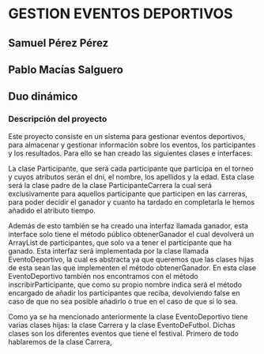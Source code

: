 # GESTION EVENTOS DEPORTIVOS

## Samuel Pérez Pérez
## Pablo Macías Salguero

## Duo dinámico

### **Descripción del proyecto**

Este proyecto consiste en un sistema para gestionar eventos deportivos, para almacenar y gestionar información sobre los 
eventos, los participantes y los resultados. Para ello se han creado las siguientes clases e interfaces:

La clase Participante, que será cada participante que participa en el torneo y cuyos atributos serán el dni, el nombre,
los apellidos y la edad. Esta clase será la clase padre de la clase ParticipanteCarrera la cual será exclusivamente para 
aquellos participante que participen en las carreras, para poder decidir el ganador y cuanto ha tardado en completarla 
le hemos añadido el atributo tiempo. 

Además de esto también se ha creado una interfaz llamada ganador, esta interface solo tiene el método público obtenerGanador
el cual devolverá un ArrayList de participantes, que solo va a tener el participante que ha ganado.
Esta interfaz será implementada por la clase llamada EventoDeportivo, la cual es abstracta ya que queremos que las clases hijas de 
esta sean las que implementen el método obtenerGanador. En esta clase EventoDeportivo también nos encontramos con el método
inscribirParticipante, que como su propio nombre indica será el método encargado de añadir los participantes que reciba, devolviendo
false en caso de que no sea posible añadirlo o true en el caso de que si lo sea.

Como ya se ha mencionado anteriormente la clase EventoDeportivo tiene varias clases hijas: la clase Carrera y la clase EventoDeFutbol.
Dichas clases son los diferentes eventos que tiene el festival. Primero de todo hablaremos de la clase Carrera, 



